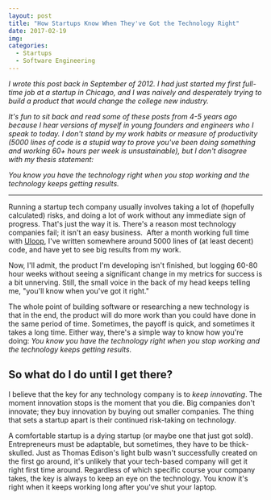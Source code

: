 ```yaml
---
layout: post
title: "How Startups Know When They've Got the Technology Right"
date: 2017-02-19
img: 
categories:
  - Startups
  - Software Engineering
---
```

*I wrote this post back in September of 2012. I had just started my first full-time job at a startup in Chicago, and I was naively and desperately trying to build a product that would change the college new industry.*

*It's fun to sit back and read some of these posts from 4-5 years ago because I hear versions of myself in young founders and engineers who I speak to today. I don't stand by my work habits or measure of productivity (5000 lines of code is a stupid way to prove you've been doing something and working 60+ hours per week is unsustainable), but I don't disagree with my thesis statement:*

_You know you have the technology right when you stop working and the technology keeps getting results._

-----

Running a startup tech company usually involves taking a lot of (hopefully calculated) risks, and doing a lot of work without any immediate sign of progress. That's just the way it is. There's a reason most technology companies fail; it isn't an easy business.  After a month working full time with [Uloop](http://uloop.com), I've written somewhere around 5000 lines of (at least decent) code, and have yet to see big results from my work. 

Now, I'll admit, the product I'm developing isn't finished, but logging 60-80 hour weeks without seeing a significant change in my metrics for success is a bit unnerving. Still, the small voice in the back of my head keeps telling me, "you'll know when you've got it right."

The whole point of building software or researching a new technology is that in the end, the product will do more work than you could have done in the same period of time. Sometimes, the payoff is quick, and sometimes it takes a long time. Either way, there's a simple way to know how you're doing: _You know you have the technology right when you stop working and the technology keeps getting results._

## So what do I do until I get there?

I believe that the key for any technology company is to _keep innovating_. The moment innovation stops is the moment that you die. Big companies don't innovate; they buy innovation by buying out smaller companies. The thing that sets a startup apart is their continued risk-taking on technology.

A comfortable startup is a dying startup (or maybe one that just got sold). Entrepreneurs must be adaptable, but sometimes, they have to be thick-skulled. Just as Thomas Edison's light bulb wasn't successfully created on the first go around, it's unlikely that your tech-based company will get it right first time around. Regardless of which specific course your company takes, the key is always to keep an eye on the technology. You know it's right when it keeps working long after you've shut your laptop.
